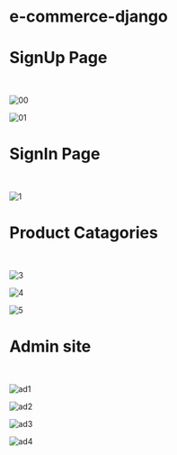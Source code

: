 # e-commerce-django

<h1> SignUp Page </h1> </br>

![00](https://user-images.githubusercontent.com/46414380/232654789-8ed71e27-d7f7-4859-ac69-7d9a1cd94ea0.PNG)

![01](https://user-images.githubusercontent.com/46414380/232654831-d8117567-918d-49f5-9d90-4f6f59e144e8.PNG)

<h1> SignIn Page </h1> </br>


![1](https://user-images.githubusercontent.com/46414380/232654857-d490e3b0-6c5b-411d-942a-b442c5ec32ef.PNG)

<h1> Product Catagories </h1> </br>


![3](https://user-images.githubusercontent.com/46414380/232650252-0de27502-850d-4507-ba5a-a3e6b6614e7a.PNG)

![4](https://user-images.githubusercontent.com/46414380/232650288-7c304c60-b66a-4b22-99ac-e7eadd833b6c.PNG)

![5](https://user-images.githubusercontent.com/46414380/232650365-ae217446-3584-4e08-baf0-11fbd3902d1f.PNG)

<h1> Admin site </h1> </br>


![ad1](https://user-images.githubusercontent.com/46414380/232650406-282b18d3-f370-49a7-a86c-eb6cfb32a65e.PNG)

![ad2](https://user-images.githubusercontent.com/46414380/232650426-5d9d471a-07d2-4b5c-a453-4159353009d8.PNG)

![ad3](https://user-images.githubusercontent.com/46414380/232650465-d482f6ac-46fb-44df-9d43-555176044f02.PNG)

![ad4](https://user-images.githubusercontent.com/46414380/232650484-dcd51433-063d-4368-9a22-012895dc9bbd.PNG)
